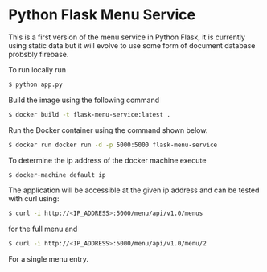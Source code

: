 # Python Flask Menu Service #

This is a first version of the menu service in Python Flask, it is
currently using static data but it will evolve to use some form of document
database probsbly firebase.

To run locally run

```bash
$ python app.py
```

Build the image using the following command

```bash
$ docker build -t flask-menu-service:latest .
```

Run the Docker container using the command shown below.

```bash
$ docker run docker run -d -p 5000:5000 flask-menu-service
```
To determine the ip address of the docker machine execute
```bash
$ docker-machine default ip
```

The application will be accessible at the given ip address and can be tested with curl using:

```bash
$ curl -i http://<IP_ADDRESS>:5000/menu/api/v1.0/menus
```
for the full menu and

```bash
$ curl -i http://<IP_ADDRESS>:5000/menu/api/v1.0/menu/2
```

For a single menu entry.
